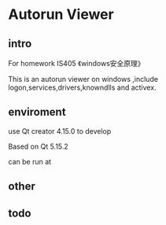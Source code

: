 # Autorun Viewer  
## intro
For homework IS405 《windows安全原理》

This is an autorun viewer on windows ,include logon,services,drivers,knowndlls and activex. 
## enviroment
use Qt creator 4.15.0 to develop

Based on Qt 5.15.2

can be run at 
## other
## todo
